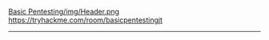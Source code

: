 [Basic Pentesting/img/Header.png](https://github.com/h3r37ix/THM-Walkthroughs/blob/main/Basic%20Pentesting/img/Header.png)
https://tryhackme.com/room/basicpentestingjt

---





